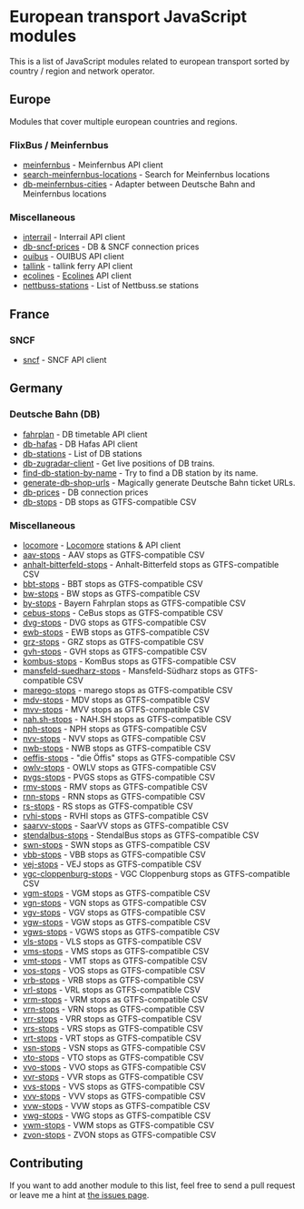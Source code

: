 # European transport JavaScript modules

This is a list of JavaScript modules related to european transport sorted by country / region and network operator.

## Europe

Modules that cover multiple european countries and regions.

### FlixBus / Meinfernbus

- [meinfernbus](https://github.com/juliuste/meinfernbus) - Meinfernbus API client
- [search-meinfernbus-locations](https://github.com/derhuerst/search-meinfernbus-locations) - Search for Meinfernbus locations
- [db-meinfernbus-cities](https://github.com/juliuste/db-meinfernbus-cities) - Adapter between Deutsche Bahn and Meinfernbus locations

### Miscellaneous

- [interrail](https://github.com/juliuste/interrail) - Interrail API client
- [db-sncf-prices](https://github.com/juliuste/db-sncf-prices) - DB & SNCF connection prices
- [ouibus](https://github.com/juliuste/ouibus) - OUIBUS API client
- [tallink](https://github.com/juliuste/tallink) - tallink ferry API client
- [ecolines](https://github.com/derhuerst/ecolines) - [Ecolines](https://ecolines.net/) API client
- [nettbuss-stations](https://github.com/derhuerst/nettbuss-stations) - List of Nettbuss.se stations

## France

### SNCF

- [sncf](https://github.com/juliuste/sncf) - SNCF API client

## Germany

### Deutsche Bahn (DB)

- [fahrplan](https://github.com/pbock/fahrplan) - DB timetable API client
- [db-hafas](https://github.com/derhuerst/db-hafas) - DB Hafas API client
- [db-stations](https://github.com/derhuerst/db-stations) - List of DB stations
- [db-zugradar-client](https://github.com/derhuerst/db-zugradar-client) - Get live positions of DB trains.
- [find-db-station-by-name](https://github.com/derhuerst/find-db-station-by-name) - Try to find a DB station by its name.
- [generate-db-shop-urls](https://github.com/derhuerst/generate-db-shop-urls) - Magically generate Deutsche Bahn ticket URLs.
- [db-prices](https://github.com/juliuste/db-prices) - DB connection prices
- [db-stops](https://github.com/highsource/db-stops) - DB stops as GTFS-compatible CSV

### Miscellaneous

- [locomore](https://github.com/derhuerst/locomore) - [Locomore](https://locomore.com/) stations & API client
- [aav-stops](https://github.com/highsource/aav-stops) - AAV stops as GTFS-compatible CSV
- [anhalt-bitterfeld-stops](https://github.com/highsource/anhalt-bitterfeld-stops) - Anhalt-Bitterfeld stops as GTFS-compatible CSV
- [bbt-stops](https://github.com/highsource/bbt-stops) - BBT stops as GTFS-compatible CSV
- [bw-stops](https://github.com/highsource/bw-stops) - BW stops as GTFS-compatible CSV
- [by-stops](https://github.com/highsource/by-stops) - Bayern Fahrplan stops as GTFS-compatible CSV
- [cebus-stops](https://github.com/highsource/cebus-stops) - CeBus stops as GTFS-compatible CSV
- [dvg-stops](https://github.com/highsource/dvg-stops) - DVG stops as GTFS-compatible CSV
- [ewb-stops](https://github.com/highsource/ewb-stops) - EWB stops as GTFS-compatible CSV
- [grz-stops](https://github.com/highsource/grz-stops) - GRZ stops as GTFS-compatible CSV
- [gvh-stops](https://github.com/highsource/gvh-stops) - GVH stops as GTFS-compatible CSV
- [kombus-stops](https://github.com/highsource/kombus-stops) - KomBus stops as GTFS-compatible CSV
- [mansfeld-suedharz-stops](https://github.com/highsource/mansfeld-suedharz-stops) - Mansfeld-Südharz stops as GTFS-compatible CSV
- [marego-stops](https://github.com/highsource/marego-stops) - marego stops as GTFS-compatible CSV
- [mdv-stops](https://github.com/highsource/mdv-stops) - MDV stops as GTFS-compatible CSV
- [mvv-stops](https://github.com/highsource/mvv-stops) - MVV stops as GTFS-compatible CSV
- [nah.sh-stops](https://github.com/highsource/nah.sh-stops) - NAH.SH stops as GTFS-compatible CSV
- [nph-stops](https://github.com/highsource/nph-stops) - NPH stops as GTFS-compatible CSV
- [nvv-stops](https://github.com/highsource/nvv-stops) - NVV stops as GTFS-compatible CSV
- [nwb-stops](https://github.com/highsource/nwb-stops) - NWB stops as GTFS-compatible CSV
- [oeffis-stops](https://github.com/highsource/oeffis-stops) - "die Öffis" stops as GTFS-compatible CSV
- [owlv-stops](https://github.com/highsource/owlv-stops) - OWLV stops as GTFS-compatible CSV
- [pvgs-stops](https://github.com/highsource/pvgs-stops) - PVGS stops as GTFS-compatible CSV
- [rmv-stops](https://github.com/highsource/rmv-stops) - RMV stops as GTFS-compatible CSV
- [rnn-stops](https://github.com/highsource/rnn-stops) - RNN stops as GTFS-compatible CSV
- [rs-stops](https://github.com/highsource/rs-stops) - RS stops as GTFS-compatible CSV
- [rvhi-stops](https://github.com/highsource/rvhi-stops) - RVHI stops as GTFS-compatible CSV
- [saarvv-stops](https://github.com/highsource/saarvv-stops) - SaarVV stops as GTFS-compatible CSV
- [stendalbus-stops](https://github.com/highsource/stendalbus-stops) - StendalBus stops as GTFS-compatible CSV
- [swn-stops](https://github.com/highsource/swn-stops) - SWN stops as GTFS-compatible CSV
- [vbb-stops](https://github.com/highsource/vbb-stops) - VBB stops as GTFS-compatible CSV
- [vej-stops](https://github.com/highsource/vej-stops) - VEJ stops as GTFS-compatible CSV
- [vgc-cloppenburg-stops](https://github.com/highsource/vgc-cloppenburg-stops) - VGC Cloppenburg stops as GTFS-compatible CSV
- [vgm-stops](https://github.com/highsource/vgm-stops) - VGM stops as GTFS-compatible CSV
- [vgn-stops](https://github.com/highsource/vgn-stops) - VGN stops as GTFS-compatible CSV
- [vgv-stops](https://github.com/highsource/vgv-stops) - VGV stops as GTFS-compatible CSV
- [vgw-stops](https://github.com/highsource/vgw-stops) - VGW stops as GTFS-compatible CSV
- [vgws-stops](https://github.com/highsource/vgws-stops) - VGWS stops as GTFS-compatible CSV
- [vls-stops](https://github.com/highsource/vls-stops) - VLS stops as GTFS-compatible CSV
- [vms-stops](https://github.com/highsource/vms-stops) - VMS stops as GTFS-compatible CSV
- [vmt-stops](https://github.com/highsource/vmt-stops) - VMT stops as GTFS-compatible CSV
- [vos-stops](https://github.com/highsource/vos-stops) - VOS stops as GTFS-compatible CSV
- [vrb-stops](https://github.com/highsource/vrb-stops) - VRB stops as GTFS-compatible CSV
- [vrl-stops](https://github.com/highsource/vrl-stops) - VRL stops as GTFS-compatible CSV
- [vrm-stops](https://github.com/highsource/vrm-stops) - VRM stops as GTFS-compatible CSV
- [vrn-stops](https://github.com/highsource/vrn-stops) - VRN stops as GTFS-compatible CSV
- [vrr-stops](https://github.com/highsource/vrr-stops) - VRR stops as GTFS-compatible CSV
- [vrs-stops](https://github.com/highsource/vrs-stops) - VRS stops as GTFS-compatible CSV
- [vrt-stops](https://github.com/highsource/vrt-stops) - VRT stops as GTFS-compatible CSV
- [vsn-stops](https://github.com/highsource/vsn-stops) - VSN stops as GTFS-compatible CSV
- [vto-stops](https://github.com/highsource/vto-stops) - VTO stops as GTFS-compatible CSV
- [vvo-stops](https://github.com/highsource/vvo-stops) - VVO stops as GTFS-compatible CSV
- [vvr-stops](https://github.com/highsource/vvr-stops) - VVR stops as GTFS-compatible CSV
- [vvs-stops](https://github.com/highsource/vvs-stops) - VVS stops as GTFS-compatible CSV
- [vvv-stops](https://github.com/highsource/vvv-stops) - VVV stops as GTFS-compatible CSV
- [vvw-stops](https://github.com/highsource/vvw-stops) - VVW stops as GTFS-compatible CSV
- [vwg-stops](https://github.com/highsource/vwg-stops) - VWG stops as GTFS-compatible CSV
- [vwm-stops](https://github.com/highsource/vwm-stops) - VWM stops as GTFS-compatible CSV
- [zvon-stops](https://github.com/highsource/zvon-stops) - ZVON stops as GTFS-compatible CSV

## Contributing

If you want to add another module to this list, feel free to send a pull request or leave me a hint at [the issues page](https://github.com/juliuste/boilerplate/issues).
